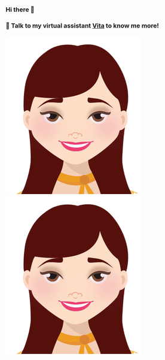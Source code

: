### Hi there 👋

### 💬  Talk to my virtual assistant [Vita](https://hmabuhabib.github.io/) to know me more!

![Vita](https://raw.githubusercontent.com/HMABUHABIB/hmabuhabib.github.io/main/img/vita.png?raw=true 'First-page')
[<img src="https://raw.githubusercontent.com/HMABUHABIB/hmabuhabib.github.io/main/img/vita.png">](https://hmabuhabib.github.io/)

<!--
**HMABUHABIB/HMABUHABIB** is a ✨ _special_ ✨ repository because its `README.md` (this file) appears on your GitHub profile.

-->

